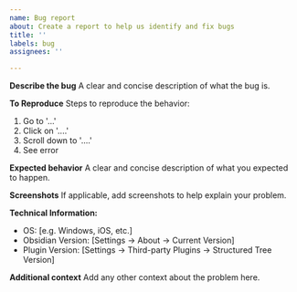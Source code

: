 ```yaml
---
name: Bug report
about: Create a report to help us identify and fix bugs
title: ''
labels: bug
assignees: ''

---
```


**Describe the bug**
A clear and concise description of what the bug is.

**To Reproduce**
Steps to reproduce the behavior:
1. Go to '...'
2. Click on '....'
3. Scroll down to '....'
4. See error

**Expected behavior**
A clear and concise description of what you expected to happen.

**Screenshots**
If applicable, add screenshots to help explain your problem.

**Technical Information:**
 - OS: [e.g. Windows, iOS, etc.]
 - Obsidian Version: [Settings -> About -> Current Version]
 - Plugin Version: [Settings -> Third-party Plugins -> Structured Tree Version]

**Additional context**
Add any other context about the problem here.
